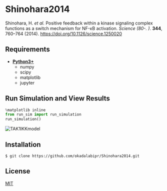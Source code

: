 # Shinohara2014
Shinohara, H. *et al.* Positive feedback within a kinase signaling complex functions as a switch mechanism for NF-κB activation. *Science (80-. )*. **344**, 760–764 (2014). https://doi.org/10.1126/science.1250020

## Requirements
- **[Python3+](https://www.python.org)**
    - numpy
    - scipy
    - matplotlib
    - jupyter

## Run Simulation and View Results
```python
%matplotlib inline
from run_sim import run_simulation
run_simulation()
```
![TAK1IKKmodel](https://user-images.githubusercontent.com/31299606/61025498-eec46080-a3eb-11e9-9f36-f66d263468f0.png)

## Installation
    $ git clone https://github.com/okadalabipr/Shinohara2014.git

## License
[MIT](/LICENSE)